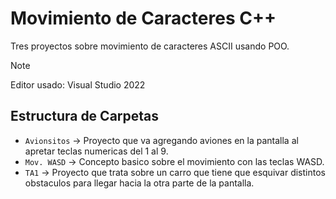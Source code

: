 # Movimiento de Caracteres C++

Tres proyectos sobre movimiento de caracteres ASCII usando POO. 

>[!NOTE]
> Editor usado: Visual Studio 2022

## Estructura de Carpetas

- `Avionsitos` -> Proyecto que va agregando aviones en la pantalla al apretar teclas numericas del 1 al 9.
- `Mov. WASD` -> Concepto basico sobre el movimiento con las teclas WASD.
- `TA1` -> Proyecto que trata sobre un carro que tiene que esquivar distintos obstaculos para llegar hacia la otra parte de la pantalla.
